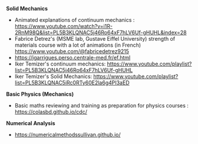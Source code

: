**Solid Mechanics**
- Animated explanations of continuum mechanics : https://www.youtube.com/watch?v=i1R-2RnM98Q&list=PL5B3KLQNAC5j46Ro64xF7hLV6Uf-gHUHL&index=28
- Fabrice Detrez's (MSME lab, Gustave Eiffel University) strength of materials course with a lot of animations (in French) https://www.youtube.com/@fabricedetrez9215
- https://jgarrigues.perso.centrale-med.fr/ef.html
- Iker Temizer's continuum mechanics: https://www.youtube.com/playlist?list=PL5B3KLQNAC5j46Ro64xF7hLV6Uf-gHUHL
- lker Temizer's Solid Mechanics: https://www.youtube.com/playlist?list=PL5B3KLQNAC5iRc0RTy60E2la6g4PI3aED

**Basic Physics (Mechanics)**
- Basic maths reviewing and training as preparation for physics courses : https://colasbd.github.io/cdc/

**Numerical Analysis**
- https://numericalmethodssullivan.github.io/


